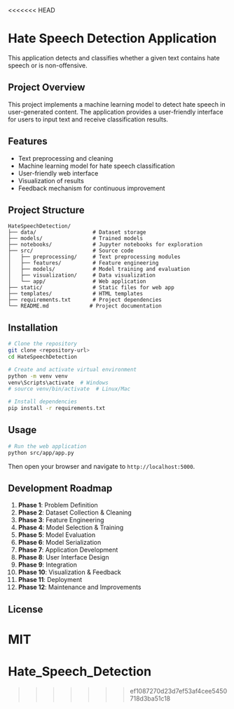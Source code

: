 <<<<<<< HEAD
# Hate Speech Detection Application

This application detects and classifies whether a given text contains hate speech or is non-offensive.

## Project Overview

This project implements a machine learning model to detect hate speech in user-generated content. The application provides a user-friendly interface for users to input text and receive classification results.

## Features

- Text preprocessing and cleaning
- Machine learning model for hate speech classification
- User-friendly web interface
- Visualization of results
- Feedback mechanism for continuous improvement

## Project Structure

```
HateSpeechDetection/
├── data/                  # Dataset storage
├── models/                # Trained models
├── notebooks/             # Jupyter notebooks for exploration
├── src/                   # Source code
│   ├── preprocessing/     # Text preprocessing modules
│   ├── features/          # Feature engineering
│   ├── models/            # Model training and evaluation
│   ├── visualization/     # Data visualization
│   └── app/               # Web application
├── static/                # Static files for web app
├── templates/             # HTML templates
├── requirements.txt       # Project dependencies
└── README.md             # Project documentation
```

## Installation

```bash
# Clone the repository
git clone <repository-url>
cd HateSpeechDetection

# Create and activate virtual environment
python -m venv venv
venv\Scripts\activate  # Windows
# source venv/bin/activate  # Linux/Mac

# Install dependencies
pip install -r requirements.txt
```

## Usage

```bash
# Run the web application
python src/app/app.py
```

Then open your browser and navigate to `http://localhost:5000`.

## Development Roadmap

1. **Phase 1**: Problem Definition
2. **Phase 2**: Dataset Collection & Cleaning
3. **Phase 3**: Feature Engineering
4. **Phase 4**: Model Selection & Training
5. **Phase 5**: Model Evaluation
6. **Phase 6**: Model Serialization
7. **Phase 7**: Application Development
8. **Phase 8**: User Interface Design
9. **Phase 9**: Integration
10. **Phase 10**: Visualization & Feedback
11. **Phase 11**: Deployment
12. **Phase 12**: Maintenance and Improvements

## License

MIT
=======
# Hate_Speech_Detection
>>>>>>> ef1087270d23d7ef53af4cee5450718d3ba51c18
